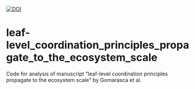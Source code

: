 [![DOI](https://zenodo.org/badge/613932595.svg)](https://zenodo.org/badge/latestdoi/613932595)

# leaf-level_coordination_principles_propagate_to_the_ecosystem_scale
Code for analysis of manuscript "leaf-level coordination principles propagate to the ecosystem scale" by Gomarasca et al.
